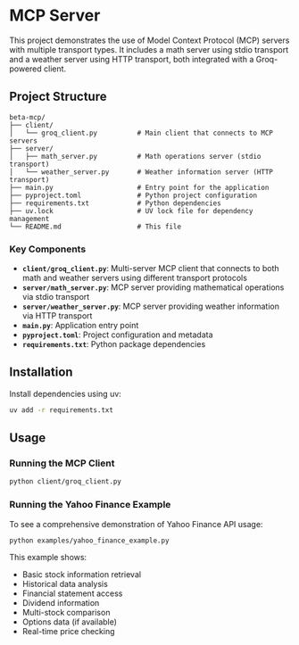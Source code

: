# MCP Server

This project demonstrates the use of Model Context Protocol (MCP) servers with multiple transport types. It includes a math server using stdio transport and a weather server using HTTP transport, both integrated with a Groq-powered client.

## Project Structure

```
beta-mcp/
├── client/
│   └── groq_client.py          # Main client that connects to MCP servers
├── server/
│   ├── math_server.py          # Math operations server (stdio transport)
│   └── weather_server.py       # Weather information server (HTTP transport)
├── main.py                     # Entry point for the application
├── pyproject.toml              # Python project configuration
├── requirements.txt            # Python dependencies
├── uv.lock                     # UV lock file for dependency management
└── README.md                   # This file
```

### Key Components

- **`client/groq_client.py`**: Multi-server MCP client that connects to both math and weather servers using different transport protocols
- **`server/math_server.py`**: MCP server providing mathematical operations via stdio transport
- **`server/weather_server.py`**: MCP server providing weather information via HTTP transport
- **`main.py`**: Application entry point
- **`pyproject.toml`**: Project configuration and metadata
- **`requirements.txt`**: Python package dependencies

## Installation

Install dependencies using uv:
```bash
uv add -r requirements.txt
```

## Usage

### Running the MCP Client
```bash
python client/groq_client.py
```

### Running the Yahoo Finance Example
To see a comprehensive demonstration of Yahoo Finance API usage:
```bash
python examples/yahoo_finance_example.py
```

This example shows:
- Basic stock information retrieval
- Historical data analysis
- Financial statement access
- Dividend information
- Multi-stock comparison
- Options data (if available)
- Real-time price checking
